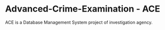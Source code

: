 # Advanced-Crime-Examination - ACE
ACE is a Database Management System project of investigation agency.
